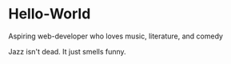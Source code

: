 # Hello-World
Aspiring web-developer who loves music, literature, and comedy

Jazz isn't dead. It just smells funny.
